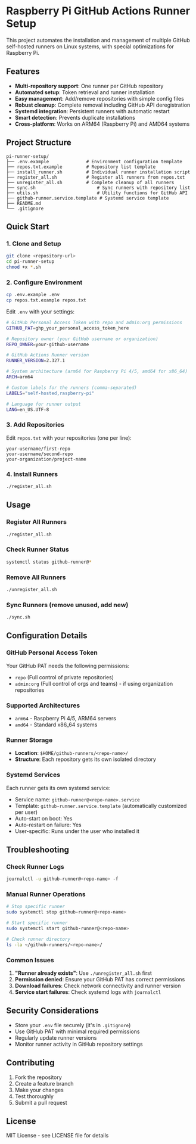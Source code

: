 # Raspberry Pi GitHub Actions Runner Setup

This project automates the installation and management of multiple GitHub self-hosted runners on Linux systems, with special optimizations for Raspberry Pi.

## Features

- **Multi-repository support**: One runner per GitHub repository
- **Automated setup**: Token retrieval and runner installation
- **Easy management**: Add/remove repositories with simple config files
- **Robust cleanup**: Complete removal including GitHub API deregistration
- **Systemd integration**: Persistent runners with automatic restart
- **Smart detection**: Prevents duplicate installations
- **Cross-platform**: Works on ARM64 (Raspberry Pi) and AMD64 systems

## Project Structure

```
pi-runner-setup/
├── .env.example              # Environment configuration template
├── repos.txt.example         # Repository list template
├── install_runner.sh         # Individual runner installation script
├── register_all.sh           # Register all runners from repos.txt
├── unregister_all.sh         # Complete cleanup of all runners
├── sync.sh                       # Sync runners with repository list
├── utils.sh                      # Utility functions for GitHub API
├── github-runner.service.template # Systemd service template
├── README.md
└── .gitignore
```

## Quick Start

### 1. Clone and Setup

```bash
git clone <repository-url>
cd pi-runner-setup
chmod +x *.sh
```

### 2. Configure Environment

```bash
cp .env.example .env
cp repos.txt.example repos.txt
```

Edit `.env` with your settings:
```bash
# GitHub Personal Access Token with repo and admin:org permissions
GITHUB_PAT=ghp_your_personal_access_token_here

# Repository owner (your GitHub username or organization)  
REPO_OWNER=your-github-username

# GitHub Actions Runner version
RUNNER_VERSION=2.327.1

# System architecture (arm64 for Raspberry Pi 4/5, amd64 for x86_64)
ARCH=arm64

# Custom labels for the runners (comma-separated)
LABELS="self-hosted,raspberry-pi"

# Language for runner output
LANG=en_US.UTF-8
```

### 3. Add Repositories

Edit `repos.txt` with your repositories (one per line):
```
your-username/first-repo
your-username/second-repo
your-organization/project-name
```

### 4. Install Runners

```bash
./register_all.sh
```

## Usage

### Register All Runners
```bash
./register_all.sh
```

### Check Runner Status
```bash
systemctl status github-runner@*
```

### Remove All Runners
```bash
./unregister_all.sh
```

### Sync Runners (remove unused, add new)
```bash
./sync.sh
```

## Configuration Details

### GitHub Personal Access Token

Your GitHub PAT needs the following permissions:
- `repo` (Full control of private repositories)
- `admin:org` (Full control of orgs and teams) - if using organization repositories

### Supported Architectures

- `arm64` - Raspberry Pi 4/5, ARM64 servers
- `amd64` - Standard x86_64 systems

### Runner Storage

- **Location**: `$HOME/github-runners/<repo-name>/`
- **Structure**: Each repository gets its own isolated directory

### Systemd Services

Each runner gets its own systemd service:
- Service name: `github-runner@<repo-name>.service`
- Template: `github-runner.service.template` (automatically customized per user)
- Auto-start on boot: Yes
- Auto-restart on failure: Yes
- User-specific: Runs under the user who installed it

## Troubleshooting

### Check Runner Logs
```bash
journalctl -u github-runner@<repo-name> -f
```

### Manual Runner Operations
```bash
# Stop specific runner
sudo systemctl stop github-runner@<repo-name>

# Start specific runner  
sudo systemctl start github-runner@<repo-name>

# Check runner directory
ls -la ~/github-runners/<repo-name>/
```

### Common Issues

1. **"Runner already exists"**: Use `./unregister_all.sh` first
2. **Permission denied**: Ensure your GitHub PAT has correct permissions
3. **Download failures**: Check network connectivity and runner version
4. **Service start failures**: Check systemd logs with `journalctl`

## Security Considerations

- Store your `.env` file securely (it's in `.gitignore`)
- Use GitHub PAT with minimal required permissions
- Regularly update runner versions
- Monitor runner activity in GitHub repository settings

## Contributing

1. Fork the repository
2. Create a feature branch
3. Make your changes
4. Test thoroughly
5. Submit a pull request

## License

MIT License - see LICENSE file for details
